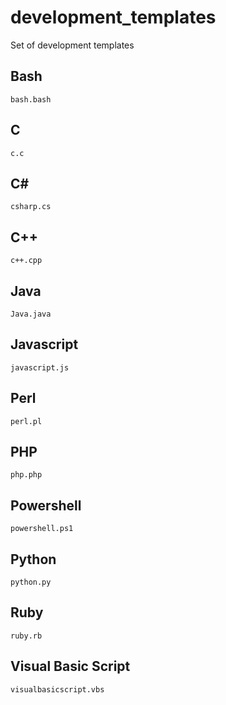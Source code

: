 # development_templates
Set of development templates 

## Bash
```
bash.bash
```

## C
```
c.c
```

## C#
```
csharp.cs
```

## C++
```
c++.cpp
```

## Java
```
Java.java
```

## Javascript
```
javascript.js
```

## Perl
```
perl.pl
```

## PHP
```
php.php
```

## Powershell
```
powershell.ps1
```

## Python
```
python.py
```

## Ruby
```
ruby.rb
```

## Visual Basic Script
```
visualbasicscript.vbs
```

